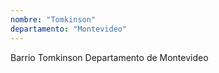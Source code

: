 ```yaml
---
nombre: "Tomkinson"
departamento: "Montevideo"
---
```


Barrio Tomkinson
Departamento de Montevideo
